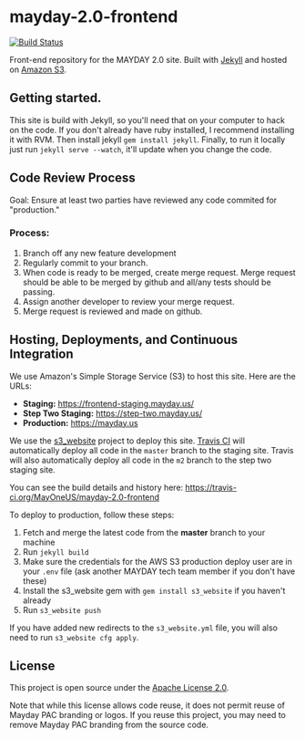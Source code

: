 # mayday-2.0-frontend

[![Build Status](https://travis-ci.org/MayOneUS/mayday-2.0-onboarding.svg?branch=master)](https://travis-ci.org/MayOneUS/mayday-2.0-onboarding)

Front-end repository for the MAYDAY 2.0 site. Built with [Jekyll](http://jekyllrb.com/) and hosted on [Amazon S3](http://aws.amazon.com/s3/).

## Getting started.

This site is build with Jekyll, so you'll need that on your computer to hack on the code.  If you don't already have ruby installed, I recommend installing it with RVM.  Then install jekyll `gem install jekyll`.
Finally, to run it locally just run `jekyll serve --watch`, it'll update when you change the code.

## Code Review Process

Goal: Ensure at least two parties have reviewed any code commited for "production."

### Process:
1. Branch off any new feature development 
2. Regularly commit to your branch.
3. When code is ready to be merged, create merge request.  Merge request should be able to be merged by github and all/any tests should be passing.
4. Assign another developer to review your merge request.
5. Merge request is reviewed and made on github.

## Hosting, Deployments, and Continuous Integration

We use Amazon's Simple Storage Service (S3) to host this site. Here are the URLs:

- **Staging:** https://frontend-staging.mayday.us/
- **Step Two Staging:** https://step-two.mayday.us/
- **Production:** https://mayday.us

We use the [s3_website](https://github.com/laurilehmijoki/s3_website) project to deploy this site. [Travis CI](https://travis-ci.org/) will automatically deploy all code in the `master` branch to the staging site. Travis will also automatically deploy all code in the `m2` branch to the step two staging site.

You can see the build details and history here: https://travis-ci.org/MayOneUS/mayday-2.0-frontend

To deploy to production, follow these steps:

1. Fetch and merge the latest code from the **master** branch to your machine
1. Run `jekyll build`
1. Make sure the credentials for the AWS S3 production deploy user are in your `.env` file (ask another MAYDAY tech team member if you don't have these)
1. Install the s3_website gem with `gem install s3_website` if you haven't already
1. Run `s3_website push`

If you have added new redirects to the `s3_website.yml` file, you will also need to run `s3_website cfg apply`.

## License

This project is open source under the [Apache License 2.0](LICENSE).

Note that while this license allows code reuse, it does not permit reuse of Mayday PAC branding or logos. If you reuse this project, you may need to remove Mayday PAC branding from the source code.
